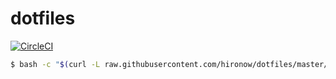 # dotfiles

[![CircleCI](https://circleci.com/gh/hironow/dotfiles.svg?style=svg)](https://circleci.com/gh/hironow/dotfiles)

```bash
$ bash -c "$(curl -L raw.githubusercontent.com/hironow/dotfiles/master/install.sh)"
```
